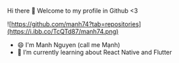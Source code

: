 Hi there 👋
Welcome to my profile in Github <3

![https://github.com/manh74?tab=repositories](https://i.ibb.co/TcQTd87/manh74.png)

- 😄 I'm Manh Nguyen (call me Mạnh)
- 🌱 I’m currently learning about React Native and Flutter
